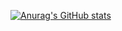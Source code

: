 [![Anurag's GitHub stats](https://github-readme-stats.vercel.app/api?username=jnspleet&theme=onedark&show_icons=true)](https://github.com/anuraghazra/github-readme-stats)
